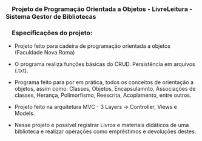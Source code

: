 <h3><svg aria-hidden="true" class="octicon octicon-link" height="16" version="1.1" viewBox="0 0 16 16" width="16"></svg></a>Projeto de Programação Orientada a Objetos - LivreLeitura - Sistema Gestor de Bibliotecas</h3>


<h3><svg aria-hidden="true" class="octicon octicon-link" height="16" version="1.1" viewBox="0 0 16 16" width="16"></svg></a>Especificações do projeto: </h3>
<ul>
  <li>
    <p>Projeto feito para cadeira de programação orientada a objetos (Faculdade Nova Roma)</p>
  </li>
  <li>
    <p>O programa realiza funções básicas do CRUD. Persistência em arquivos (.txt).</p>
  </li>
  <li>
    <p>Programa feito para por em prática, todos os conceitos de orientação a objetos, assim como: Classes, Objetos, Encapsulamnto, 
    Associações de classes, Herança, Polimorfismo, Reescrita, Acoplamento, entre outros.</p>
  </li>
  <li>
    <p>Projeto feito na arquitetura MVC -  3 Layers -> Controller, Views e Models. </p>
  </li>
   <li>
    <p>Nesse projeto é possível registrar Livros e materiais didáticos de uma biblioteca e realizar operações como empréstimos e devoluções destes. </p>
  </li>
</ul>
